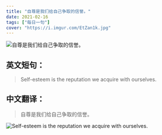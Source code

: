 ```yaml
---
title: "自尊是我们给自己争取的信誉。"
date: 2021-02-16
tags: ["每日一句"]
cover: "https://i.imgur.com/EtZan1k.jpg"
---
```


![自尊是我们给自己争取的信誉。](https://i.imgur.com/ZHe6S5y.jpg)

## 英文短句：
> Self-esteem is the reputation we acquire with ourselves.

<!--more-->

## 中文翻译：
> 自尊是我们给自己争取的信誉。

![Self-esteem is the reputation we acquire with ourselves.](https://i.imgur.com/STHlhmA.jpg)

